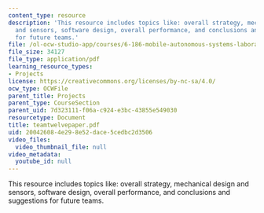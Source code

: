 ```yaml
---
content_type: resource
description: 'This resource includes topics like: overall strategy, mechanical design
  and sensors, software design, overall performance, and conclusions and suggestions
  for future teams.'
file: /ol-ocw-studio-app/courses/6-186-mobile-autonomous-systems-laboratory-january-iap-2005/200426084e298e52dace5cedbc2d3506_teamtwelvepaper.pdf
file_size: 34127
file_type: application/pdf
learning_resource_types:
- Projects
license: https://creativecommons.org/licenses/by-nc-sa/4.0/
ocw_type: OCWFile
parent_title: Projects
parent_type: CourseSection
parent_uid: 7d323111-f06a-c924-e3bc-43855e549030
resourcetype: Document
title: teamtwelvepaper.pdf
uid: 20042608-4e29-8e52-dace-5cedbc2d3506
video_files:
  video_thumbnail_file: null
video_metadata:
  youtube_id: null
---
```

This resource includes topics like: overall strategy, mechanical design and sensors, software design, overall performance, and conclusions and suggestions for future teams.